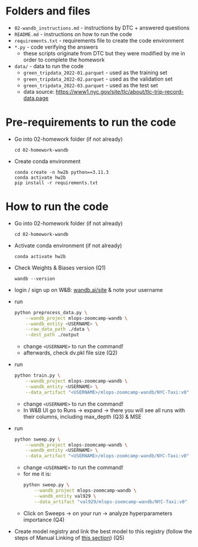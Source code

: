 # Folders and files
- ```02-wandb_instructions.md``` - instructions by DTC + answered questions
- ```README.md``` - instructions on how to run the code
- ```requirements.txt``` - requirements file to create the code environment
- ```*.py``` - code verifying the answers
    - these scripts originate from DTC but they were modified by me in order to complete the homework
- ```data/``` - data to run the code
    - ```green_tripdata_2022-01.parquet``` - used as the training set
    - ```green_tripdata_2022-02.parquet``` - used as the validation set
    - ```green_tripdata_2022-03.parquet``` - used as the test set
    - data source: https://www1.nyc.gov/site/tlc/about/tlc-trip-record-data.page

# Pre-requirements to run the code
- Go into 02-homework folder (if not already)
    ```
    cd 02-homework-wandb
    ```
- Create conda environment
    ```
    conda create -n hw2b python==3.11.3
    conda activate hw2b
    pip install -r requirements.txt
    ```

# How to run the code
- Go into 02-homework folder (if not already)
    ```
    cd 02-homework-wandb
    ```
- Activate conda environment (if not already)
    ```
    conda activate hw2b
    ```
- Check Weights & Biases version (Q1)
    ```
    wandb --version
    ```
- login / sign up on W&B: [wandb.ai/site](https://wandb.ai/site) & note your username

- run
    ```bash
    python preprocess_data.py \
        --wandb_project mlops-zoomcamp-wandb \
        --wandb_entity <USERNAME> \
        --raw_data_path ./data \
        --dest_path ./output
    ```
    - change ```<USERNAME>``` to run the command!
    - afterwards, check dv.pkl file size (Q2)
- run
    ```bash
    python train.py \
        --wandb_project mlops-zoomcamp-wandb \
        --wandb_entity <USERNAME> \
        --data_artifact "<USERNAME>/mlops-zoomcamp-wandb/NYC-Taxi:v0"
    ```
    - change ```<USERNAME>``` to run the command!
    - In W&B UI go to Runs -> expand -> there you will see all runs with their columns, including max_depth (Q3) & MSE

- run
    ```bash
    python sweep.py \
        --wandb_project mlops-zoomcamp-wandb \
        --wandb_entity <USERNAME> \
        --data_artifact "<USERNAME>/mlops-zoomcamp-wandb/NYC-Taxi:v0"
    ```
    - change ```<USERNAME>``` to run the command!
    - for me it is:
        ```bash
        python sweep.py \
            --wandb_project mlops-zoomcamp-wandb \
            --wandb_entity val929 \
            --data_artifact "val929/mlops-zoomcamp-wandb/NYC-Taxi:v0"
        ```
    - Click on Sweeps -> on your run -> analyze hyperparameters importance (Q4)

- Create model registry and link the best model to this registry (follow the steps of Manual Linking of [this section](https://docs.wandb.ai/guides/models/walkthrough#1-create-a-new-registered-model)) (Q5)